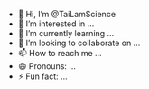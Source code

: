 - 👋 Hi, I’m @TaiLamScience
- 👀 I’m interested in ...
- 🌱 I’m currently learning ...
- 💞️ I’m looking to collaborate on ...
- 📫 How to reach me ...
- 😄 Pronouns: ...
- ⚡ Fun fact: ...

<!---
TaiLamScience/TaiLamScience is a ✨ special ✨ repository because its `README.md` (this file) appears on your GitHub profile.
You can click the Preview link to take a look at your changes.
--->
